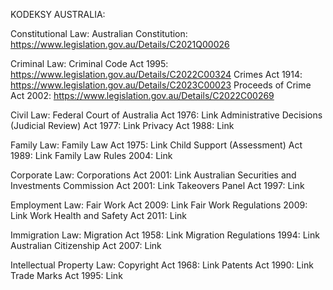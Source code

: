 KODEKSY AUSTRALIA:

Constitutional Law:
Australian Constitution: https://www.legislation.gov.au/Details/C2021Q00026

Criminal Law:
Criminal Code Act 1995: https://www.legislation.gov.au/Details/C2022C00324
Crimes Act 1914: https://www.legislation.gov.au/Details/C2023C00023
Proceeds of Crime Act 2002: https://www.legislation.gov.au/Details/C2022C00269

Civil Law:
Federal Court of Australia Act 1976: Link
Administrative Decisions (Judicial Review) Act 1977: Link
Privacy Act 1988: Link

Family Law:
Family Law Act 1975: Link
Child Support (Assessment) Act 1989: Link
Family Law Rules 2004: Link

Corporate Law:
Corporations Act 2001: Link
Australian Securities and Investments Commission Act 2001: Link
Takeovers Panel Act 1997: Link

Employment Law:
Fair Work Act 2009: Link
Fair Work Regulations 2009: Link
Work Health and Safety Act 2011: Link

Immigration Law:
Migration Act 1958: Link
Migration Regulations 1994: Link
Australian Citizenship Act 2007: Link

Intellectual Property Law:
Copyright Act 1968: Link
Patents Act 1990: Link
Trade Marks Act 1995: Link
